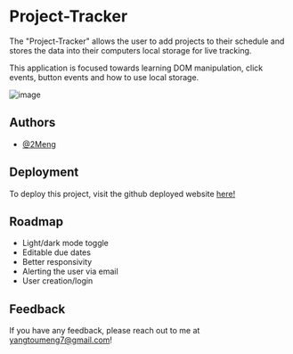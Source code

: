 # Project-Tracker

The "Project-Tracker" allows the user to add projects to their schedule and stores the data into their computers local storage for live tracking. 

This application is focused towards learning DOM manipulation, click events, button events and how to use local storage.

![image](https://github.com/2Meng/Project-Tracker/assets/91503750/a478eab3-9189-48e4-8f5e-2c65ad439db7)

## Authors

- [@2Meng](https://www.github.com/2meng)


## Deployment

To deploy this project, visit the github deployed website [here!]()


## Roadmap

- Light/dark mode toggle
- Editable due dates
- Better responsivity
- Alerting the user via email
- User creation/login
## Feedback

If you have any feedback, please reach out to me at yangtoumeng7@gmail.com!
